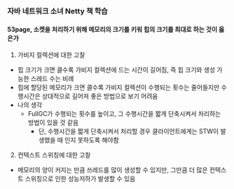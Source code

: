 ### 자바 네트워크 소녀 Netty 책 학습

#### 53page, 소켓을 처리하기 위해 메모리의 크기를 키워 힙의 크기를 최대로 하는 것이 옳은가

1. 가비지 컬렉션에 대한 고찰

- 힙 크기가 크면 클수록 가비지 컬렉션에 드는 시간이 길어짐, 즉 힙 크기와 생성 가능한 스레드 수는 비례
- 힙에 할당된 메모리가 크면 클수록 가비지 컬렉션이 수행되는 횟수는 줄어들지만 수행시간은 상대적으로 길어져 좋은 방법으로 보기 어려움
- 나의 생각
    - FullGC가 수행되는 횟수를 높이고, 그 수행시간을 짧게 단축시켜서 처리하는 방법이 있을 것 같음
        - 단, 수행시간을 짧게 단축시켜서 처리할 경우 클라이언트에게는 STW이 발생했을 때 인지 못하도록 해야함

2. 컨텍스트 스위칭에 대한 고찰

- 메모리의 양이 커지는 만큼 쓰레드를 많이 생성할 수 있지만, 그만큼 더 많은 컨텍스트 스위칭으로 인한 성능저하가 발생할 수 있음


